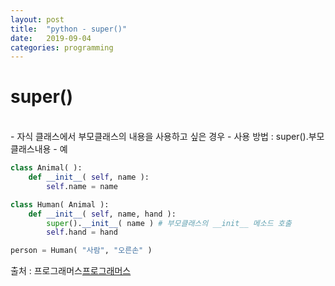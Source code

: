```yaml
---
layout: post
title:  "python - super()"
date:   2019-09-04
categories: programming
---
```


# super()
<br>
- 자식 클래스에서 부모클래스의 내용을 사용하고 싶은 경우
- 사용 방법 : super().부모클래스내용
- 예

```python
class Animal( ):
    def __init__( self, name ):
        self.name = name

class Human( Animal ):
    def __init__( self, name, hand ):
        super().__init__( name ) # 부모클래스의 __init__ 메소드 호출
        self.hand = hand

person = Human( "사람", "오른손" )
```



출처 : 프로그래머스[프로그래머스](https://programmers.co.kr/learn/courses/2/lessons/330)

